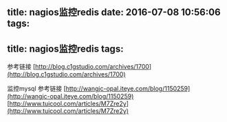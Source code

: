 title: nagios监控redis
date: 2016-07-08 10:56:06
tags:
---
title: nagios监控redis
tags:
---

参考链接
[http://blog.c1gstudio.com/archives/1700](http://blog.c1gstudio.com/archives/1700)


监控mysql
参考链接
[http://wangjc-opal.iteye.com/blog/1150259](http://wangjc-opal.iteye.com/blog/1150259)
[http://www.tuicool.com/articles/M7Zre2y](http://www.tuicool.com/articles/M7Zre2y)